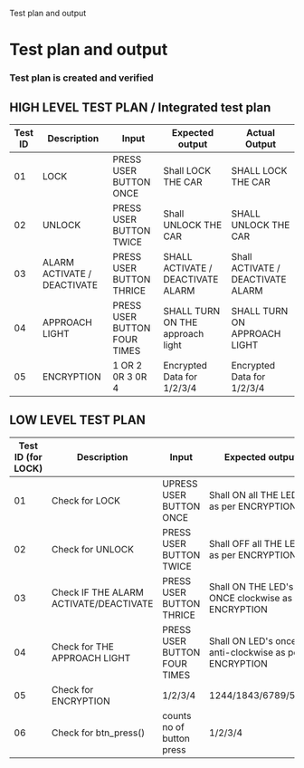 Test plan and output


# Test plan and output

### Test plan is created and verified

## HIGH LEVEL TEST PLAN / Integrated test plan

| Test ID | Description | Input | Expected output | Actual Output | 
| --- | --- | --- | --- | --- | 
| 01 | LOCK | PRESS USER BUTTON ONCE  | Shall LOCK THE CAR | SHALL LOCK THE CAR  | 
| 02 | UNLOCK | PRESS USER BUTTON TWICE | Shall UNLOCK THE CAR |  SHALL UNLOCK THE CAR | 
| 03 | ALARM ACTIVATE / DEACTIVATE | PRESS USER BUTTON THRICE | SHALL ACTIVATE / DEACTIVATE ALARM  | Shall ACTIVATE / DEACTIVATE ALARM |
| 04 | APPROACH LIGHT | PRESS USER BUTTON FOUR TIMES | SHALL TURN ON THE approach light | SHALL TURN ON APPROACH LIGHT |
| 05 |  ENCRYPTION | 1 OR 2 0R 3 0R 4 | Encrypted Data for 1/2/3/4 | Encrypted Data for 1/2/3/4 |


## LOW LEVEL TEST PLAN

| Test ID (for LOCK)| Description | Input | Expected output | Actual Output | PASSED/NOT |
| --- | --- | --- | --- | --- | --- |
| 01 | Check for LOCK | UPRESS USER BUTTON ONCE  | Shall ON all THE LED's as per ENCRYPTION | Shall ON all THE LED's as per ENCRYPTION | ✅ |
| 02 | Check for UNLOCK | PRESS USER BUTTON TWICE  | Shall OFF all THE LED's as per ENCRYPTION | Shall OFF all THE LED's as per ENCRYPTION | ✅ |
| 03 | Check IF THE ALARM ACTIVATE/DEACTIVATE | PRESS USER BUTTON THRICE | Shall ON THE LED's ONCE clockwise as per ENCRYPTION |  Shall ON THE LED's ONCE clockwise as per ENCRYPTION | ✅ |
| 04 | Check for THE APPROACH LIGHT | PRESS USER BUTTON FOUR TIMES | Shall ON LED's once anti-clockwise as per ENCRYPTION |  Shall ON LED's once anti-clockwise as per ENCRYPTION | ✅ |
| 05 | Check for ENCRYPTION | 1/2/3/4  | 1244/1843/6789/5478 | 1244/1843/6789/5478 | ✅ |
| 06 | Check for btn_press() | counts no of button press  | 1/2/3/4 | 1/2/3/4 | ✅ |

